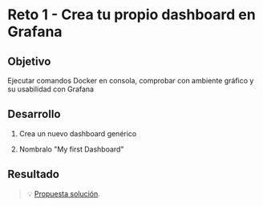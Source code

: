 # Reto 1 - Crea tu propio dashboard en Grafana
## Objetivo

Ejecutar comandos Docker en consola, comprobar con ambiente gráfico y su usabilidad con Grafana

## Desarrollo

1. Crea un nuevo dashboard genérico

2. Nombralo "My first Dashboard"

## Resultado
> 💡 [Propuesta solución](./psolv.md).
